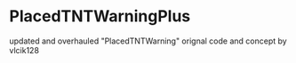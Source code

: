 # PlacedTNTWarningPlus
updated and overhauled "PlacedTNTWarning" orignal code and concept by vlcik128
